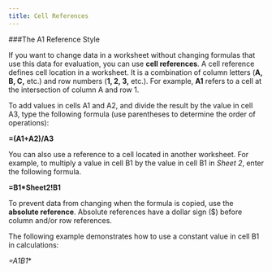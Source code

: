 ```yaml
---
title: Cell References
---
```

###The A1 Reference Style

If you want to change data in a worksheet without changing formulas that use this data for evaluation, you can use **cell references**. A cell reference defines cell location in a worksheet. It is a combination of column letters (**A, B, C,** etc.) and row numbers (**1, 2, 3,** etc.). For example, **A1** refers to a cell at the intersection of column A and row 1.

To add values in cells A1 and A2, and divide the result by the value in cell A3, type the following formula (use parentheses to determine the order of operations):

**=(A1+A2)/A3**

You can also use a reference to a cell located in another worksheet. For example, to multiply a value in cell B1 by the value in cell B1 in _Sheet 2_, enter the following formula.

**=B1*Sheet2!B1**

To prevent data from changing when the formula is copied, use the **absolute reference**. Absolute references have a dollar sign ($) before column and/or row references.

The following example demonstrates how to use a constant value in cell B1 in calculations:

**=A1*$B$1**